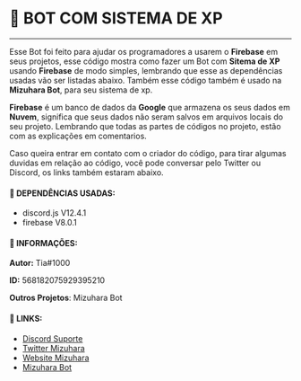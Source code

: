 # :beginner: **BOT COM SISTEMA DE XP**
---
Esse Bot foi feito para ajudar os programadores a usarem o **Firebase** em seus projetos, esse código mostra como fazer um Bot com **Sitema de XP** usando **Firebase** de modo simples, lembrando que esse as dependências usadas vão ser listadas abaixo. Também esse código também é usado na **Mizuhara Bot**, para seu sistema de xp.

**Firebase** é um banco de dados da **Google** que armazena os seus dados em **Nuvem**, significa que seus dados não seram salvos em arquivos locais do seu projeto. Lembrando que todas as partes de códigos no projeto, estão com as explicações em comentarios. 

Caso queira entrar em contato com o criador do código, para tirar algumas duvidas em relação ao código, você pode conversar pelo Twitter ou Discord, os links também estaram abaixo.

#### :ledger: DEPENDÊNCIAS USADAS:
* discord.js V12.4.1
* firebase V8.0.1

#### :bust_in_silhouette: INFORMAÇÕES:

**Autor:** Tia#1000

**ID:** 568182075929395210

**Outros Projetos**: Mizuhara Bot

#### :paperclip: LINKS: 

* [Discord Suporte](https://discord.gg/QraTZUq)
* [Twitter Mizuhara](https://twitter.com/BotMizuhara)
* [Website Mizuhara](https://www.mizuhara.tk)
* [Mizuhara Bot](https://discord.com/oauth2/authorize?client_id=694270851008167976&scope=bot&permissions=805314622)


